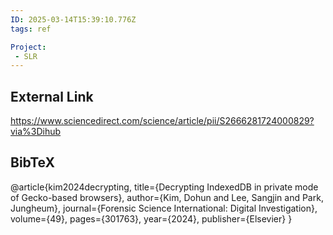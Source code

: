 ```yaml
---
ID: 2025-03-14T15:39:10.776Z
tags: ref

Project:
 - SLR
---
```

## External Link

https://www.sciencedirect.com/science/article/pii/S2666281724000829?via%3Dihub

## BibTeX

@article{kim2024decrypting,   title={Decrypting IndexedDB in private mode of Gecko-based browsers},   author={Kim, Dohun and Lee, Sangjin and Park, Jungheum},   journal={Forensic Science International: Digital Investigation},   volume={49},   pages={301763},   year={2024},   publisher={Elsevier} }
